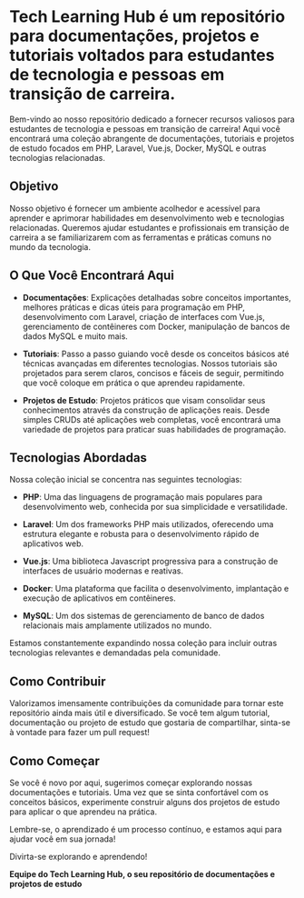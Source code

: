 # Tech Learning Hub é um repositório para documentações, projetos e tutoriais voltados para estudantes de tecnologia e pessoas em transição de carreira.

Bem-vindo ao nosso repositório dedicado a fornecer recursos valiosos para estudantes de tecnologia e pessoas em transição de carreira! Aqui você encontrará uma coleção abrangente de documentações, tutoriais e projetos de estudo focados em PHP, Laravel, Vue.js, Docker, MySQL e outras tecnologias relacionadas.

## Objetivo

Nosso objetivo é fornecer um ambiente acolhedor e acessível para aprender e aprimorar habilidades em desenvolvimento web e tecnologias relacionadas. Queremos ajudar estudantes e profissionais em transição de carreira a se familiarizarem com as ferramentas e práticas comuns no mundo da tecnologia.


## O Que Você Encontrará Aqui

- **Documentações**: Explicações detalhadas sobre conceitos importantes, melhores práticas e dicas úteis para programação em PHP, desenvolvimento com Laravel, criação de interfaces com Vue.js, gerenciamento de contêineres com Docker, manipulação de bancos de dados MySQL e muito mais.

- **Tutoriais**: Passo a passo guiando você desde os conceitos básicos até técnicas avançadas em diferentes tecnologias. Nossos tutoriais são projetados para serem claros, concisos e fáceis de seguir, permitindo que você coloque em prática o que aprendeu rapidamente.

- **Projetos de Estudo**: Projetos práticos que visam consolidar seus conhecimentos através da construção de aplicações reais. Desde simples CRUDs até aplicações web completas, você encontrará uma variedade de projetos para praticar suas habilidades de programação.

## Tecnologias Abordadas

Nossa coleção inicial se concentra nas seguintes tecnologias:

- **PHP**: Uma das linguagens de programação mais populares para desenvolvimento web, conhecida por sua simplicidade e versatilidade.

- **Laravel**: Um dos frameworks PHP mais utilizados, oferecendo uma estrutura elegante e robusta para o desenvolvimento rápido de aplicativos web.

- **Vue.js**: Uma biblioteca Javascript progressiva para a construção de interfaces de usuário modernas e reativas.

- **Docker**: Uma plataforma que facilita o desenvolvimento, implantação e execução de aplicativos em contêineres.

- **MySQL**: Um dos sistemas de gerenciamento de banco de dados relacionais mais amplamente utilizados no mundo.

Estamos constantemente expandindo nossa coleção para incluir outras tecnologias relevantes e demandadas pela comunidade.

## Como Contribuir

Valorizamos imensamente contribuições da comunidade para tornar este repositório ainda mais útil e diversificado. Se você tem algum tutorial, documentação ou projeto de estudo que gostaria de compartilhar, sinta-se à vontade para fazer um pull request!

## Como Começar

Se você é novo por aqui, sugerimos começar explorando nossas documentações e tutoriais. Uma vez que se sinta confortável com os conceitos básicos, experimente construir alguns dos projetos de estudo para aplicar o que aprendeu na prática.

Lembre-se, o aprendizado é um processo contínuo, e estamos aqui para ajudar você em sua jornada!

Divirta-se explorando e aprendendo!

**Equipe do Tech Learning Hub, o seu repositório de documentações e projetos de estudo** 

